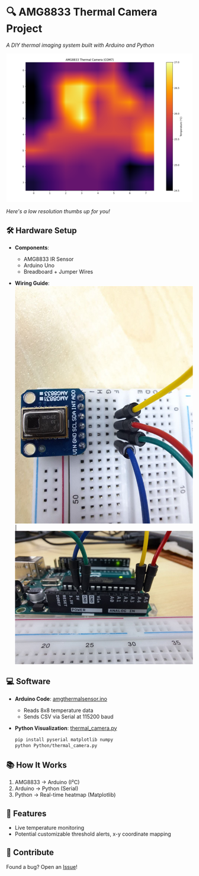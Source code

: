 # 🔍 AMG8833 Thermal Camera Project  
*A DIY thermal imaging system built with Arduino and Python*  

![Demo GIF](Assets/thermalcameraliveimage.png)  

*Here's a low resolution thumbs up for you!* 

## 🛠 **Hardware Setup**  
- **Components**:  
  - AMG8833 IR Sensor  
  - Arduino Uno  
  - Breadboard + Jumper Wires  

- **Wiring Guide**:  
  ![Step 1](Assets/amg8833wiring1.png) | ![Step 2](Assets/amg8833wiring2.png)  

## 💻 **Software**  
- **Arduino Code**: [amgthermalsensor.ino](Arduino/amgthermalsensor.ino)  
  - Reads 8x8 temperature data  
  - Sends CSV via Serial at 115200 baud  

- **Python Visualization**: [thermal_camera.py](Python/thermal_camera.py)  
  ```bash
  pip install pyserial matplotlib numpy
  python Python/thermal_camera.py
  ```

## 📚 **How It Works**  
1. AMG8833 → Arduino (I²C)  
2. Arduino → Python (Serial)  
3. Python → Real-time heatmap (Matplotlib)  

## 🌟 **Features**  
- Live temperature monitoring  
- Potential customizable threshold alerts, x-y coordinate mapping

## 🤝 **Contribute**  
Found a bug? Open an [Issue](https://github.com/drearyJaysmabirt/AMG8833-Thermal-Camera/issues)!

